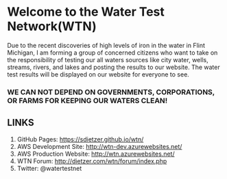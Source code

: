 # Welcome to the Water Test Network(WTN)
Due to the recent discoveries of high levels of iron in the water in Flint Michigan, I am forming a group of concerned citizens who want to take on the responsibility of testing our all waters sources like city water, wells, streams, rivers, and lakes and posting the results to our website.  The water test results will be displayed on our website for everyone to see.

### WE CAN NOT DEPEND ON GOVERNMENTS, CORPORATIONS, OR FARMS FOR KEEPING OUR WATERS CLEAN!

## LINKS
1. GitHub Pages: https://sdietzer.github.io/wtn/
2. AWS Development Site: http://wtn-dev.azurewebsites.net/
3. AWS Production Website: http://wtn.azurewebsites.net/
4. WTN Forum: http://dietzer.com/wtn/forum/index.php
5. Twitter: @watertestnet


